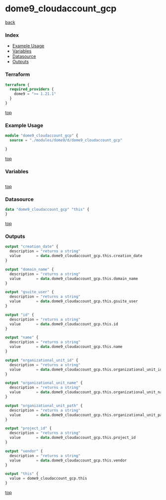 # dome9_cloudaccount_gcp

[back](../dome9.md)

### Index

- [Example Usage](#example-usage)
- [Variables](#variables)
- [Datasource](#datasource)
- [Outputs](#outputs)

### Terraform

```terraform
terraform {
  required_providers {
    dome9 = ">= 1.21.1"
  }
}
```

[top](#index)

### Example Usage

```terraform
module "dome9_cloudaccount_gcp" {
  source = "./modules/dome9/d/dome9_cloudaccount_gcp"

}
```

[top](#index)

### Variables

```terraform
```

[top](#index)

### Datasource

```terraform
data "dome9_cloudaccount_gcp" "this" {
}
```

[top](#index)

### Outputs

```terraform
output "creation_date" {
  description = "returns a string"
  value       = data.dome9_cloudaccount_gcp.this.creation_date
}

output "domain_name" {
  description = "returns a string"
  value       = data.dome9_cloudaccount_gcp.this.domain_name
}

output "gsuite_user" {
  description = "returns a string"
  value       = data.dome9_cloudaccount_gcp.this.gsuite_user
}

output "id" {
  description = "returns a string"
  value       = data.dome9_cloudaccount_gcp.this.id
}

output "name" {
  description = "returns a string"
  value       = data.dome9_cloudaccount_gcp.this.name
}

output "organizational_unit_id" {
  description = "returns a string"
  value       = data.dome9_cloudaccount_gcp.this.organizational_unit_id
}

output "organizational_unit_name" {
  description = "returns a string"
  value       = data.dome9_cloudaccount_gcp.this.organizational_unit_name
}

output "organizational_unit_path" {
  description = "returns a string"
  value       = data.dome9_cloudaccount_gcp.this.organizational_unit_path
}

output "project_id" {
  description = "returns a string"
  value       = data.dome9_cloudaccount_gcp.this.project_id
}

output "vendor" {
  description = "returns a string"
  value       = data.dome9_cloudaccount_gcp.this.vendor
}

output "this" {
  value = dome9_cloudaccount_gcp.this
}
```

[top](#index)